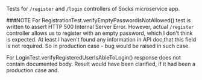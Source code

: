 Tests for `/register` and `/login` controllers of Socks microservice app.

###NOTE
For RegistrationTest.verifyEmptyPasswordIsNotAllowed() test is written to assert HTTP 500 Internal Server Error.
However, actual `/register` controller allows us to register with an empty password, which I don't think is expected. At
least I haven't found any information in API doc,that this field is not required. So in production case - bug would be
raised in such case.

For LoginTest.verifyRegisteredUserIsAbleToLogin() response does not contain documented body. Result would have been clarified,
if it had been a production case and.

